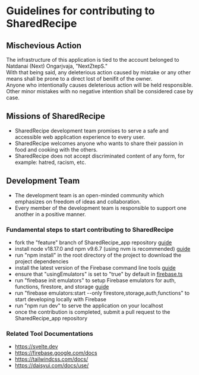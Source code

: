# Guidelines for contributing to SharedRecipe

## Mischevious Action

The infrastructure of this application is tied to the account belonged to Natdanai (Next) Ongarjvaja, "NextZtepS."  
With that being said, any deleterious action caused by mistake or any other means shall be prone to a direct lost of benifit of the owner.  
Anyone who intentionally causes deleterious action will be held responsible. Other minor mistakes with no negative intention shall be considered case by case.  

## Missions of SharedRecipe

- SharedRecipe development team promises to serve a safe and accessible web application experience to every user.
- SharedRecipe welcomes anyone who wants to share their passion in food and cooking with the others.
- SharedRecipe does not accept discriminated content of any form, for example: hatred, racism, etc.

## Development Team

- The development team is an open-minded community which emphasizes on freedom of ideas and collaboration.
- Every member of the development team is responsible to support one another in a positive manner.

### Fundamental steps to start contributing to SharedRecipe
- fork the "feature" branch of SharedRecipe_app repository [guide](https://docs.github.com/en/get-started/quickstart/fork-a-repo)
- install node v18.17.0 and npm v9.6.7 (using nvm is recommended) [guide](https://www.youtube.com/watch?v=AEuI0PBvgfM)
- run "npm install" in the root directory of the project to download the project dependencies
- install the latest version of the Firebase command line tools [guide](https://firebase.google.com/docs/cli#mac-linux-npm)
- ensure that "usingEmulators" is set to "true" by default in [firebase.ts](src/lib/firebase.ts)
- run "firebase init emulators" to setup Firebase emulators for auth, functions, firestore, and storage [guide](https://www.youtube.com/watch?v=pkgvFNPdiEs&t=26s)
- run "firebase emulators:start --only firestore,storage,auth,functions" to start developing locally with Firebase
- run "npm run dev" to serve the application on your localhost
- once the contribution is completed, submit a pull request to the SharedRecipe_app repository

### Related Tool Documentations
- https://svelte.dev
- https://firebase.google.com/docs
- https://tailwindcss.com/docs/
- https://daisyui.com/docs/use/
